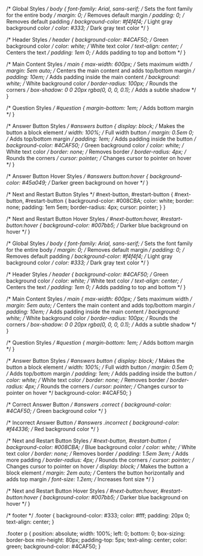 
/* Global Styles */
body {
    font-family: Arial, sans-serif; /* Sets the font family for the entire body */
    margin: 0; /* Removes default margin */
    padding: 0; /* Removes default padding */
    background-color: #f4f4f4; /* Light gray background color */
    color: #333; /* Dark gray text color */
}

/* Header Styles */
header {
    background-color: #4CAF50; /* Green background color */
    color: white; /* White text color */
    text-align: center; /* Centers the text */
    padding: 1em 0; /* Adds padding to top and bottom */
}

/* Main Content Styles */
main {
    max-width: 600px; /* Sets maximum width */
    margin: 5em auto; /* Centers the main content and adds top/bottom margin */
    padding: 10em; /* Adds padding inside the main content */
    background: white; /* White background color */
    border-radius: 100px; /* Rounds the corners */
    box-shadow: 0 0 20px rgba(0, 0, 0, 0.1); /* Adds a subtle shadow */
}

/* Question Styles */
#question {
    margin-bottom: 1em; /* Adds bottom margin */
}

/* Answer Button Styles */
#answers button {
    display: block; /* Makes the button a block element */
    width: 100%; /* Full width button */
    margin: 0.5em 0; /* Adds top/bottom margin */
    padding: 1em; /* Adds padding inside the button */
    background-color: #4CAF50; /* Green background color */
    color: white; /* White text color */
    border: none; /* Removes border */
    border-radius: 4px; /* Rounds the corners */
    cursor: pointer; /* Changes cursor to pointer on hover */
}

/* Answer Button Hover Styles */
#answers button:hover {
    background-color: #45a049; /* Darker green background on hover */
}

/* Next and Restart Button Styles */
#next-button, #restart-button {
    #next-button, #restart-button {
    background-color: #008CBA;
    color: white;
    border: none;
    padding: 1em 5em;
    border-radius: 4px;
    cursor: pointer;
}
}

/* Next and Restart Button Hover Styles */
#next-button:hover, #restart-button:hover {
    background-color: #007bb5; /* Darker blue background on hover */
}


/* Global Styles */
body {
    font-family: Arial, sans-serif; /* Sets the font family for the entire body */
    margin: 0; /* Removes default margin */
    padding: 0; /* Removes default padding */
    background-color: #f4f4f4; /* Light gray background color */
    color: #333; /* Dark gray text color */
}

/* Header Styles */
header {
    background-color: #4CAF50; /* Green background color */
    color: white; /* White text color */
    text-align: center; /* Centers the text */
    padding: 1em 0; /* Adds padding to top and bottom */
}

/* Main Content Styles */
main {
    max-width: 600px; /* Sets maximum width */
    margin: 5em auto; /* Centers the main content and adds top/bottom margin */
    padding: 10em; /* Adds padding inside the main content */
    background: white; /* White background color */
    border-radius: 100px; /* Rounds the corners */
    box-shadow: 0 0 20px rgba(0, 0, 0, 0.1); /* Adds a subtle shadow */
}

/* Question Styles */
#question {
    margin-bottom: 1em; /* Adds bottom margin */
}

/* Answer Button Styles */
#answers button {
    display: block; /* Makes the button a block element */
    width: 100%; /* Full width button */
    margin: 0.5em 0; /* Adds top/bottom margin */
    padding: 1em; /* Adds padding inside the button */
    color: white; /* White text color */
    border: none; /* Removes border */
    border-radius: 4px; /* Rounds the corners */
    cursor: pointer; /* Changes cursor to pointer on hover */
    background-color: #4CAF50;
}

/* Correct Answer Button */
#answers .correct {
    background-color: #4CAF50; /* Green background color */
}

/* Incorrect Answer Button */
#answers .incorrect {
    background-color: #f44336; /* Red background color */
}



/* Next and Restart Button Styles */
#next-button, #restart-button {
    background-color: #008CBA; /* Blue background color */
    color: white; /* White text color */
    border: none; /* Removes border */
    padding: 1.5em 3em; /* Adds more padding */
    border-radius: 4px; /* Rounds the corners */
    cursor: pointer; /* Changes cursor to pointer on hover */
    display: block; /* Makes the button a block element */
    margin: 2em auto; /* Centers the button horizontally and adds top margin */
    font-size: 1.2em; /* Increases font size */
}

/* Next and Restart Button Hover Styles */
#next-button:hover, #restart-button:hover {
    background-color: #007bb5; /* Darker blue background on hover */
}


/* footer */
.footer {
    background-color: #333;
    color: #fff;
    padding: 20px 0;
    text-align: center;
}

.footer p {
    position: absolute;
    width: 100%;
    left: 0;
    bottom: 0;
    box-sizing: border-box
    min-height: 80px;
    padding-top: 5px;
    text-aling: center;
    color: green;
    background-color: #4CAF50;
}
